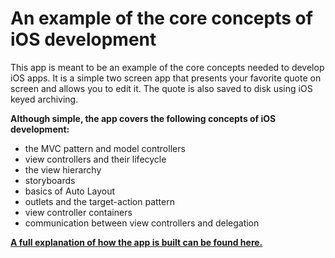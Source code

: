 # An example of the core concepts of iOS development

This app is meant to be an example of the core concepts needed to develop iOS apps. It is a simple two screen app that presents your favorite quote on screen and allows you to edit it. The quote is also saved to disk using iOS keyed archiving.

**Although simple, the app covers the following concepts of iOS development:**

* the MVC pattern and model controllers
* view controllers and their lifecycle
* the view hierarchy
* storyboards
* basics of Auto Layout
* outlets and the target-action pattern
* view controller containers
* communication between view controllers and delegation

[**A full explanation of how the app is built can be found here.**](http://matteomanferdini.com/understanding-the-core-architectural-principles-of-ios-development-with-a-practical-example/)
